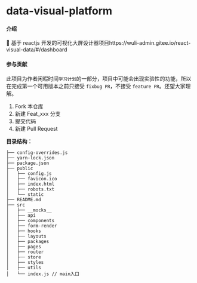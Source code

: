 # data-visual-platform

#### 介绍

🎉 基于 reactjs 开发的可视化大屏设计器项目https://wuli-admin.gitee.io/react-visual-data/#/dashboard

#### 参与贡献

此项目为作者闲暇时间`学习计划`的一部分，项目中可能会出现实验性的功能，所以在完成第一个可用版本之前只接受 `fixbug PR`，不接受 `feature PR`。还望大家理解。

1.  Fork 本仓库
2.  新建 Feat_xxx 分支
3.  提交代码
4.  新建 Pull Request

**目录结构：**

```
├── config-overrides.js
├── yarn-lock.json
├── package.json
├── public
│   ├── config.js
│   ├── favicon.ico
│   ├── index.html
│   ├── robots.txt
│   └── static
├── README.md
├── src
│   ├── __mocks__
│   ├── api
│   ├── components
│   ├── form-render
│   ├── hooks
│   ├── layouts
│   ├── packages
│   ├── pages
│   ├── router
│   ├── store
│   ├── styles
│   ├── utils
│   └── index.js // main入口
```
